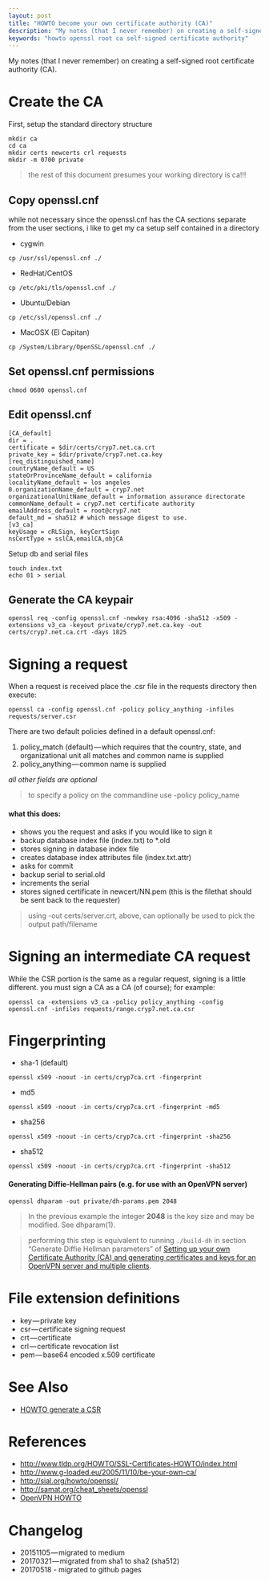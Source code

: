 ```yaml
---
layout: post
title: "HOWTO become your own certificate authority (CA)"
description: "My notes (that I never remember) on creating a self-signed root CA"
keywords: "howto openssl root ca self-signed certificate authority"
---
```

My notes (that I never remember) on creating a self-signed root certificate authority (CA).

# Create the CA

First, setup the standard directory structure

```
mkdir ca
cd ca
mkdir certs newcerts crl requests
mkdir -m 0700 private
```

> the rest of this document presumes your working directory is ca!!!

## Copy openssl.cnf

while not necessary since the openssl.cnf has the CA sections separate from the user sections, i like to get my ca setup self contained in a directory

* cygwin
```
cp /usr/ssl/openssl.cnf ./
```
* RedHat/CentOS
```
cp /etc/pki/tls/openssl.cnf ./
```
* Ubuntu/Debian
```
cp /etc/ssl/openssl.cnf ./
```

* MacOSX (El Capitan)
```
cp /System/Library/OpenSSL/openssl.cnf ./
```

## Set openssl.cnf permissions

```
chmod 0600 openssl.cnf
```

## Edit openssl.cnf

```
[CA_default]
dir = .
certificate = $dir/certs/cryp7.net.ca.crt
private_key = $dir/private/cryp7.net.ca.key
[req_distinguished_name]
countryName_default = US
stateOrProvinceName_default = california
localityName_default = los angeles
0.organizationName_default = cryp7.net
organizationalUnitName_default = information assurance directorate
commonName_default = cryp7.net certificate authority
emailAddress_default = root@cryp7.net
default_md = sha512 # which message digest to use.
[v3_ca]
keyUsage = cRLSign, keyCertSign
nsCertType = sslCA,emailCA,objCA
```

Setup db and serial files

```
touch index.txt
echo 01 > serial
```

## Generate the CA keypair

```
openssl req -config openssl.cnf -newkey rsa:4096 -sha512 -x509 -extensions v3_ca -keyout private/cryp7.net.ca.key -out certs/cryp7.net.ca.crt -days 1825
```

# Signing a request

When a request is received place the .csr file in the requests directory then execute:

```
openssl ca -config openssl.cnf -policy policy_anything -infiles requests/server.csr
```

There are two default policies defined in a default openssl.cnf: 

1. policy_match (default) — which requires that the country, state, and organizational unit all matches and common name is supplied 
2. policy_anything — common name is supplied

*all other fields are optional*

> to specify a policy on the commandline use -policy policy_name

#### what this does:

* shows you the request and asks if you would like to sign it
* backup database index file (index.txt) to *.old
* stores signing in database index file
* creates database index attributes file (index.txt.attr)
* asks for commit
* backup serial to serial.old
* increments the serial
* stores signed certificate in newcert/NN.pem (this is the filethat should be sent back to the requester)

> using -out certs/server.crt, above, can optionally be used to pick the output path/filename

# Signing an intermediate CA request

While the CSR portion is the same as a regular request, signing is a little different. you must sign a CA as a CA (of course); for example:

```
openssl ca -extensions v3_ca -policy policy_anything -config openssl.cnf -infiles requests/range.cryp7.net.ca.csr
```

# Fingerprinting

* sha-1 (default)
```
openssl x509 -noout -in certs/cryp7ca.crt -fingerprint
```
* md5
```
openssl x509 -noout -in certs/cryp7ca.crt -fingerprint -md5
```
* sha256
```
openssl x509 -noout -in certs/cryp7ca.crt -fingerprint -sha256
```
* sha512
```
openssl x509 -noout -in certs/cryp7ca.crt -fingerprint -sha512
```

#### Generating Diffie-Hellman pairs (e.g. for use with an OpenVPN server)

```
openssl dhparam -out private/dh-params.pem 2048
```

> In the previous example the integer **2048** is the key size and may be modified. See dhparam(1).

> performing this step is equivalent to running `./build-dh` in section “Generate Diffie Hellman parameters” of [Setting up your own Certificate Authority (CA) and generating certificates and keys for an OpenVPN server and multiple clients](http://www.openvpn.net/index.php/open-source/documentation/howto.html#pki).

# File extension definitions

* key — private key
* csr — certificate signing request
* crt — certificate
* crl — certificate revocation list
* pem — base64 encoded x.509 certificate

# See Also

* [HOWTO generate a CSR](https://cryp7.net/2015/howto-generate-a-CSR/)

# References

* <http://www.tldp.org/HOWTO/SSL-Certificates-HOWTO/index.html>
* <http://www.g-loaded.eu/2005/11/10/be-your-own-ca/>
* <http://sial.org/howto/openssl/>
* <http://samat.org/cheat_sheets/openssl>
* [OpenVPN HOWTO](http://www.openvpn.net/index.php/open-source/documentation/howto.html)

# Changelog

* 20151105 — migrated to medium
* 20170321 — migrated from sha1 to sha2 (sha512)
* 20170518 - migrated to github pages
